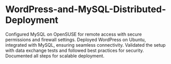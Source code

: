 # WordPress-and-MySQL-Distributed-Deployment
Configured MySQL on OpenSUSE for remote access with secure permissions and firewall settings. Deployed WordPress on Ubuntu, integrated with MySQL, ensuring seamless connectivity. Validated the setup with data exchange tests and followed best practices for security. Documented all steps for scalable deployment.

